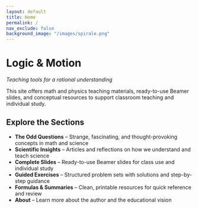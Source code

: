 ```yaml
---
layout: default
title: Home
permalink: /
nav_exclude: false
background_image: "/images/spirale.png"
---
```



# Logic & Motion

_Teaching tools for a rational understanding_

This site offers math and physics teaching materials, ready-to-use Beamer slides, and conceptual resources to support classroom teaching and individual study.

## Explore the Sections

- **The Odd Questions** – Strange, fascinating, and thought-provoking concepts in math and science
- **Scientific Insights** – Articles and reflections on how we understand and teach science
- **Complete Slides** – Ready-to-use Beamer slides for class use and individual study
- **Guided Exercises** – Structured problem sets with solutions and step-by-step guidance
- **Formulas & Summaries** – Clean, printable resources for quick reference and review
- **About** – Learn more about the author and the educational vision
